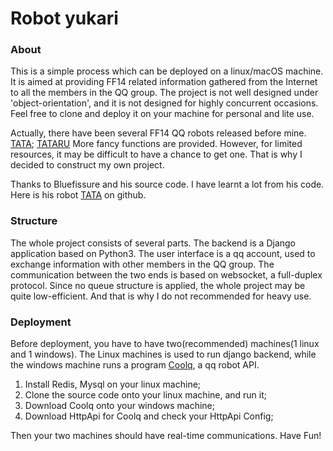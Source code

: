 # Robot yukari

### About
This is a simple process which can be deployed on a linux/macOS machine.
It is aimed at providing FF14 related information gathered 
from the Internet to all the members in the QQ group.  The project is
not well designed under 'object-orientation', and it is not designed for highly
concurrent occasions. Feel free to clone and deploy it on your machine for personal 
and lite use.


Actually, there have been several FF14 QQ robots released before mine.
[TATA](https://bbs.nga.cn/read.php?tid=14726260&rand=978);
[TATARU](https://bbs.nga.cn/read.php?tid=14654174&rand=524) More fancy
functions are provided.  However, for limited resources, it may be difficult to
have a chance to get one.  That is why I decided to construct my own project.

Thanks to Bluefissure and his source code.  I have learnt a lot from his code.
Here is his robot [TATA](https://github.com/Bluefissure/FFXIVBOT/) on github.

### Structure
The whole project consists of several parts.  The backend is a Django application
based on Python3.  The user interface is a qq account, used to exchange information
with other members in the QQ group.  The communication between the two ends is based on
websocket, a full-duplex protocol.  Since no queue structure is applied, the whole
project may be quite low-efficient. And that is why I do not recommended for heavy use.

### Deployment
Before deployment, you have to have two(recommended) machines(1 linux and 1 windows).
The Linux machines is used to run django backend, while the windows machine runs a program
[Coolq](https://cqp.cc/), a qq robot API.
1. Install Redis, Mysql on your linux machine;
2. Clone the source code onto your linux machine, and run it;
3. Download Coolq onto your windows machine;
4. Download HttpApi for Coolq and check your HttpApi Config;

Then your two machines should have real-time communications.  Have Fun!
